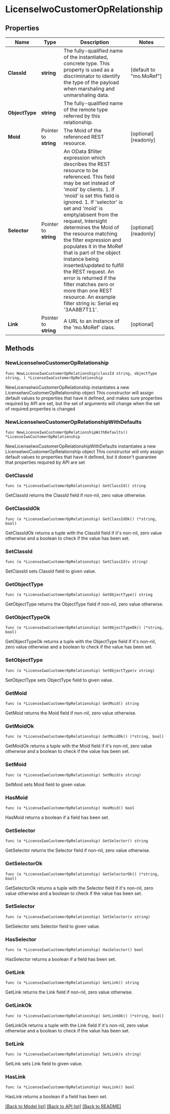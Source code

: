 # LicenseIwoCustomerOpRelationship

## Properties

Name | Type | Description | Notes
------------ | ------------- | ------------- | -------------
**ClassId** | **string** | The fully-qualified name of the instantiated, concrete type. This property is used as a discriminator to identify the type of the payload when marshaling and unmarshaling data. | [default to "mo.MoRef"]
**ObjectType** | **string** | The fully-qualified name of the remote type referred by this relationship. | 
**Moid** | Pointer to **string** | The Moid of the referenced REST resource. | [optional] [readonly] 
**Selector** | Pointer to **string** | An OData $filter expression which describes the REST resource to be referenced. This field may be set instead of &#39;moid&#39; by clients. 1. If &#39;moid&#39; is set this field is ignored. 1. If &#39;selector&#39; is set and &#39;moid&#39; is empty/absent from the request, Intersight determines the Moid of the resource matching the filter expression and populates it in the MoRef that is part of the object instance being inserted/updated to fulfill the REST request. An error is returned if the filter matches zero or more than one REST resource. An example filter string is: Serial eq &#39;3AA8B7T11&#39;. | [optional] [readonly] 
**Link** | Pointer to **string** | A URL to an instance of the &#39;mo.MoRef&#39; class. | [optional] 

## Methods

### NewLicenseIwoCustomerOpRelationship

`func NewLicenseIwoCustomerOpRelationship(classId string, objectType string, ) *LicenseIwoCustomerOpRelationship`

NewLicenseIwoCustomerOpRelationship instantiates a new LicenseIwoCustomerOpRelationship object
This constructor will assign default values to properties that have it defined,
and makes sure properties required by API are set, but the set of arguments
will change when the set of required properties is changed

### NewLicenseIwoCustomerOpRelationshipWithDefaults

`func NewLicenseIwoCustomerOpRelationshipWithDefaults() *LicenseIwoCustomerOpRelationship`

NewLicenseIwoCustomerOpRelationshipWithDefaults instantiates a new LicenseIwoCustomerOpRelationship object
This constructor will only assign default values to properties that have it defined,
but it doesn't guarantee that properties required by API are set

### GetClassId

`func (o *LicenseIwoCustomerOpRelationship) GetClassId() string`

GetClassId returns the ClassId field if non-nil, zero value otherwise.

### GetClassIdOk

`func (o *LicenseIwoCustomerOpRelationship) GetClassIdOk() (*string, bool)`

GetClassIdOk returns a tuple with the ClassId field if it's non-nil, zero value otherwise
and a boolean to check if the value has been set.

### SetClassId

`func (o *LicenseIwoCustomerOpRelationship) SetClassId(v string)`

SetClassId sets ClassId field to given value.


### GetObjectType

`func (o *LicenseIwoCustomerOpRelationship) GetObjectType() string`

GetObjectType returns the ObjectType field if non-nil, zero value otherwise.

### GetObjectTypeOk

`func (o *LicenseIwoCustomerOpRelationship) GetObjectTypeOk() (*string, bool)`

GetObjectTypeOk returns a tuple with the ObjectType field if it's non-nil, zero value otherwise
and a boolean to check if the value has been set.

### SetObjectType

`func (o *LicenseIwoCustomerOpRelationship) SetObjectType(v string)`

SetObjectType sets ObjectType field to given value.


### GetMoid

`func (o *LicenseIwoCustomerOpRelationship) GetMoid() string`

GetMoid returns the Moid field if non-nil, zero value otherwise.

### GetMoidOk

`func (o *LicenseIwoCustomerOpRelationship) GetMoidOk() (*string, bool)`

GetMoidOk returns a tuple with the Moid field if it's non-nil, zero value otherwise
and a boolean to check if the value has been set.

### SetMoid

`func (o *LicenseIwoCustomerOpRelationship) SetMoid(v string)`

SetMoid sets Moid field to given value.

### HasMoid

`func (o *LicenseIwoCustomerOpRelationship) HasMoid() bool`

HasMoid returns a boolean if a field has been set.

### GetSelector

`func (o *LicenseIwoCustomerOpRelationship) GetSelector() string`

GetSelector returns the Selector field if non-nil, zero value otherwise.

### GetSelectorOk

`func (o *LicenseIwoCustomerOpRelationship) GetSelectorOk() (*string, bool)`

GetSelectorOk returns a tuple with the Selector field if it's non-nil, zero value otherwise
and a boolean to check if the value has been set.

### SetSelector

`func (o *LicenseIwoCustomerOpRelationship) SetSelector(v string)`

SetSelector sets Selector field to given value.

### HasSelector

`func (o *LicenseIwoCustomerOpRelationship) HasSelector() bool`

HasSelector returns a boolean if a field has been set.

### GetLink

`func (o *LicenseIwoCustomerOpRelationship) GetLink() string`

GetLink returns the Link field if non-nil, zero value otherwise.

### GetLinkOk

`func (o *LicenseIwoCustomerOpRelationship) GetLinkOk() (*string, bool)`

GetLinkOk returns a tuple with the Link field if it's non-nil, zero value otherwise
and a boolean to check if the value has been set.

### SetLink

`func (o *LicenseIwoCustomerOpRelationship) SetLink(v string)`

SetLink sets Link field to given value.

### HasLink

`func (o *LicenseIwoCustomerOpRelationship) HasLink() bool`

HasLink returns a boolean if a field has been set.


[[Back to Model list]](../README.md#documentation-for-models) [[Back to API list]](../README.md#documentation-for-api-endpoints) [[Back to README]](../README.md)


